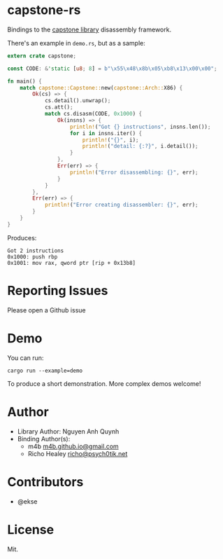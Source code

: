 capstone-rs
===========

Bindings to the [capstone library][upstream] disassembly framework.

There's an example in `demo.rs`, but as a sample:

```rust
extern crate capstone;

const CODE: &'static [u8; 8] = b"\x55\x48\x8b\x05\xb8\x13\x00\x00";

fn main() {
    match capstone::Capstone::new(capstone::Arch::X86) {
        Ok(cs) => {
            cs.detail().unwrap();
            cs.att();
            match cs.disasm(CODE, 0x1000) {
                Ok(insns) => {
                    println!("Got {} instructions", insns.len());
                    for i in insns.iter() {
                        println!("{}", i);
                        println!("detail: {:?}", i.detail());
                    }
                },
                Err(err) => {
                    println!("Error disassembling: {}", err);
                }
            }
        },
        Err(err) => {
            println!("Error creating disassembler: {}", err);
        }
    }
}
```

Produces:

```
Got 2 instructions
0x1000: push rbp
0x1001: mov rax, qword ptr [rip + 0x13b8]
```

# Reporting Issues

Please open a Github issue

# Demo

You can run:

    cargo run --example=demo

To produce a short demonstration. More complex demos welcome!

# Author

- Library Author: Nguyen Anh Quynh
- Binding Author(s):
    - m4b <m4b.github.io@gmail.com>
    - Richo Healey <richo@psych0tik.net>

# Contributors

- @ekse

# License

Mit.

[upstream]: http://capstone-engine.org/
